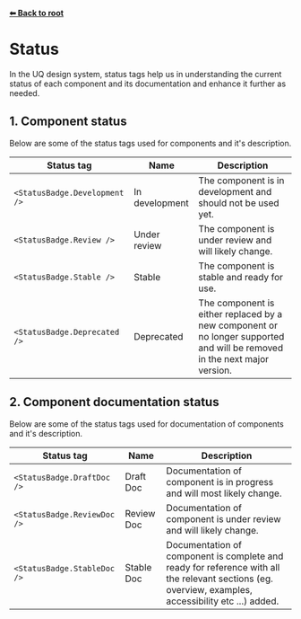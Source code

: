**[⬅ Back to root](/../#readme)**

# Status

In the UQ design system, status tags help us in understanding the current status of each component and its documentation and enhance it further as needed.

## 1. Component status

Below are some of the status tags used for components and it's description.

| Status tag                    | Name           | Description                                                                                                               |
| ----------------------------- | -------------- | ------------------------------------------------------------------------------------------------------------------------- |
| `<StatusBadge.Development />` | In development | The component is in development and should not be used yet.                                                               |
| `<StatusBadge.Review />`      | Under review   | The component is under review and will likely change.                                                                     |
| `<StatusBadge.Stable />`      | Stable         | The component is stable and ready for use.                                                                                |
| `<StatusBadge.Deprecated />`  | Deprecated     | The component is either replaced by a new component or no longer supported and will be removed in the next major version. |

## 2. Component documentation status

Below are some of the status tags used for documentation of components and it's description.

| Status tag                  | Name       | Description                                                                                                                                          |
| --------------------------- | ---------- | ---------------------------------------------------------------------------------------------------------------------------------------------------- |
| `<StatusBadge.DraftDoc />`  | Draft Doc  | Documentation of component is in progress and will most likely change.                                                                               |
| `<StatusBadge.ReviewDoc />` | Review Doc | Documentation of component is under review and will likely change.                                                                                   |
| `<StatusBadge.StableDoc />` | Stable Doc | Documentation of component is complete and ready for reference with all the relevant sections (eg. overview, examples, accessibility etc ...) added. |
